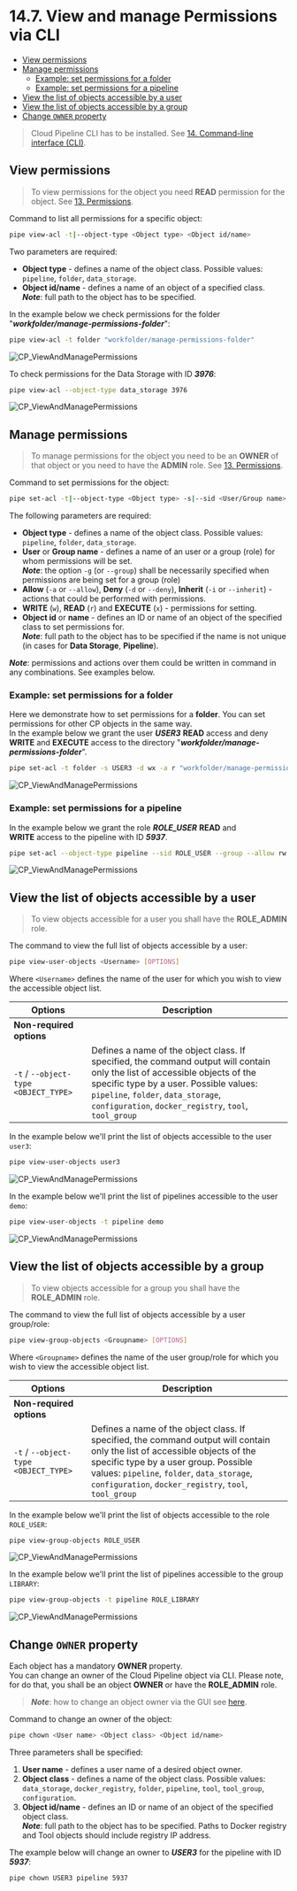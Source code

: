 # 14.7. View and manage Permissions via CLI

- [View permissions](#view-permissions)
- [Manage permissions](#manage-permissions)
    - [Example: set permissions for a folder](#example-set-permissions-for-a-folder)
    - [Example: set permissions for a pipeline](#example-set-permissions-for-a-pipeline)
- [View the list of objects accessible by a user](#view-the-list-of-objects-accessible-by-a-user)
- [View the list of objects accessible by a group](#view-the-list-of-objects-accessible-by-a-group)
- [Change `OWNER` property](#change-owner-property)

> Cloud Pipeline CLI has to be installed. See [14. Command-line interface (CLI)](14._Command-line_interface.md).

## View permissions

> To view permissions for the object you need **READ** permission for the object. See [13. Permissions](../13_Permissions/13._Permissions.md).

Command to list all permissions for a specific object:

``` bash
pipe view-acl -t|--object-type <Object type> <Object id/name>
```

Two parameters are required:

- **Object type** - defines a name of the object class. Possible values: `pipeline`, `folder`, `data_storage`.
- **Object id/name** - defines a name of an object of a specified class.  
    **_Note_**: full path to the object has to be specified.

In the example below we check permissions for the folder "**_workfolder/manage-permissions-folder_**":

``` bash
pipe view-acl -t folder "workfolder/manage-permissions-folder"
```

![CP_ViewAndManagePermissions](attachments/ManagePermissionsViaCLI_1.png)

To check permissions for the Data Storage with ID **_3976_**:

``` bash
pipe view-acl --object-type data_storage 3976
```

![CP_ViewAndManagePermissions](attachments/ManagePermissionsViaCLI_2.png)

## Manage permissions

> To manage permissions for the object you need to be an **OWNER** of that object or you need to have the **ADMIN** role. See [13. Permissions](../13_Permissions/13._Permissions.md).

Command to set permissions for the object:

``` bash
pipe set-acl -t|--object-type <Object type> -s|--sid <User/Group name> [-g|--group] -a|--allow/-d|--deny/-i|--inherit <w>/<x>/<r> <Object id/name>
```

The following parameters are required:

- **Object type** - defines a name of the object class. Possible values: `pipeline`, `folder`, `data_storage`.
- **User** or **Group name** - defines a name of an user or a group (role) for whom permissions will be set.  
    **_Note_**: the option `-g` (or `--group`) shall be necessarily specified when permissions are being set for a group (role)
- **Allow** (`-a` or `--allow`), **Deny** (`-d` or `--deny`), **Inherit** (`-i` or `--inherit`) - actions that could be performed with permissions.
- **WRITE** (`w`), **READ** (`r`) and **EXECUTE** (`x`) - permissions for setting.
- **Object id** or **name** - defines an ID or name of an object of the specified class to set permissions for.  
    **_Note_**: full path to the object has to be specified if the name is not unique (in cases for **Data Storage**, **Pipeline**).

**_Note_**: permissions and actions over them could be written in command in any combinations. See examples below.

### Example: set permissions for a folder

Here we demonstrate how to set permissions for a **folder**. You can set permissions for other CP objects in the same way.  
In the example below we grant the user **_USER3_** **READ** access and deny **WRITE** and **EXECUTE** access to the directory "**_workfolder/manage-permissions-folder_**".

``` bash
pipe set-acl -t folder -s USER3 -d wx -a r "workfolder/manage-permissions-folder"
```

![CP_ViewAndManagePermissions](attachments/ManagePermissionsViaCLI_3.png)

### Example: set permissions for a pipeline

In the example below we grant the role **_ROLE\_USER_** **READ** and **WRITE** access to the pipeline with ID **_5937_**.

``` bash
pipe set-acl --object-type pipeline --sid ROLE_USER --group --allow rw 5937
```

![CP_ViewAndManagePermissions](attachments/ManagePermissionsViaCLI_4.png)

## View the list of objects accessible by a user

> To view objects accessible for a user you shall have the **ROLE_ADMIN** role.

The command to view the full list of objects accessible by a user:

```bash
pipe view-user-objects <Username> [OPTIONS]
```

Where `<Username>` defines the name of the user for which you wish to view the accessible object list.

| Options | Description |
|---|---|
| **Non-required options** |
| `-t` / `--object-type` `<OBJECT_TYPE>` | Defines a name of the object class. If specified, the command output will contain only the list of accessible objects of the specific type by a user. Possible values: `pipeline`, `folder`, `data_storage`, `configuration`, `docker_registry`, `tool`, `tool_group` |

In the example below we'll print the list of objects accessible to the user `user3`:

```bash
pipe view-user-objects user3
```

![CP_ViewAndManagePermissions](attachments/ManagePermissionsViaCLI_5.png)

In the example below we'll print the list of pipelines accessible to the user `demo`:

```bash
pipe view-user-objects -t pipeline demo
```

![CP_ViewAndManagePermissions](attachments/ManagePermissionsViaCLI_6.png)

## View the list of objects accessible by a group

> To view objects accessible for a group you shall have the **ROLE_ADMIN** role.

The command to view the full list of objects accessible by a user group/role:

```bash
pipe view-group-objects <Groupname> [OPTIONS]
```

Where `<Groupname>` defines the name of the user group/role for which you wish to view the accessible object list.

| Options | Description |
|---|---|
| **Non-required options** |
| `-t` / `--object-type` `<OBJECT_TYPE>` | Defines a name of the object class. If specified, the command output will contain only the list of accessible objects of the specific type by a user group. Possible values: `pipeline`, `folder`, `data_storage`, `configuration`, `docker_registry`, `tool`, `tool_group` |

In the example below we'll print the list of objects accessible to the role `ROLE_USER`:

```bash
pipe view-group-objects ROLE_USER
```

![CP_ViewAndManagePermissions](attachments/ManagePermissionsViaCLI_7.png)

In the example below we'll print the list of pipelines accessible to the group `LIBRARY`:

```bash
pipe view-group-objects -t pipeline ROLE_LIBRARY
```

![CP_ViewAndManagePermissions](attachments/ManagePermissionsViaCLI_8.png)

## Change `OWNER` property

Each object has a mandatory **OWNER** property.  
You can change an owner of the Cloud Pipeline object via CLI. Please note, for do that, you shall be an object **OWNER** or have the **ROLE_ADMIN** role.

> **_Note_**: how to change an object owner via the GUI see [here](../13_Permissions/13._Permissions.md#how-to-change-an-owner).

Command to change an owner of the object:

``` bash
pipe chown <User name> <Object class> <Object id/name>
```

Three parameters shall be specified:

1. **User name** - defines a user name of a desired object owner.
2. **Object class** - defines a name of the object class. Possible values: `data_storage`, `docker_registry`, `folder`, `pipeline`, `tool`, `tool_group`, `configuration`.
3. **Object id/name** - defines an ID or name of an object of the specified object class.  
    **_Note_**: full path to the object has to be specified. Paths to Docker registry and Tool objects should include registry IP address.

The example below will change an owner to **_USER3_** for the pipeline with ID **_5937_**:

``` bash
pipe chown USER3 pipeline 5937
```
